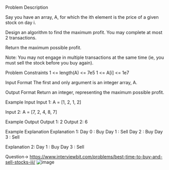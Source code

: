 Problem Description
 
 

Say you have an array, A, for which the ith element is the price of a given stock on day i.

Design an algorithm to find the maximum profit. You may complete at most 2 transactions.

Return the maximum possible profit.

Note: You may not engage in multiple transactions at the same time (ie, you must sell the stock before you buy again).


Problem Constraints
1 <= length(A) <= 7e5
1 <= A[i] <= 1e7


Input Format
The first and only argument is an integer array, A.


Output Format
Return an integer, representing the maximum possible profit.


Example Input
Input 1:
    A = [1, 2, 1, 2]


Input 2:
    A = [7, 2, 4, 8, 7]



Example Output
Output 1:
    2
Output 2:
    6


Example Explanation
Explanation 1: 
    Day 0 : Buy 
    Day 1 : Sell
    Day 2 : Buy
    Day 3 : Sell


Explanation 2:
    Day 1 : Buy
    Day 3 : Sell


Question-> https://www.interviewbit.com/problems/best-time-to-buy-and-sell-stocks-iii/
![image](https://github.com/Chaitanya-gandhi-41/DSA-/assets/115097449/9c4cd5b0-988f-4b44-9446-75d3517405cf)

